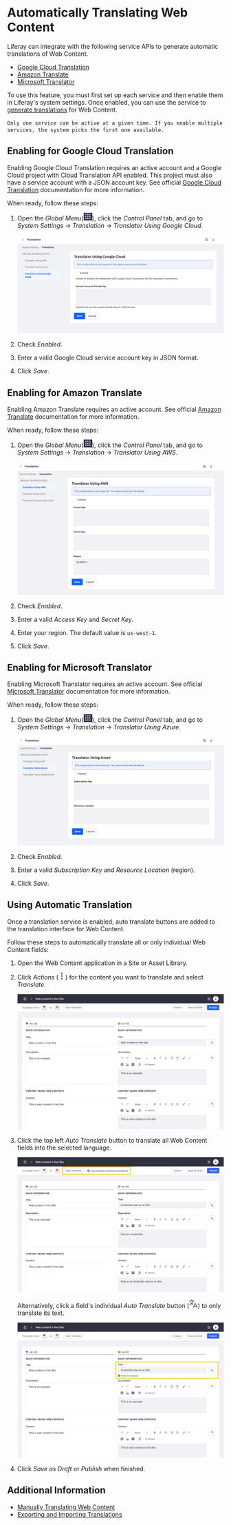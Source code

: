 # Automatically Translating Web Content

Liferay can integrate with the following service APIs to generate automatic translations of Web Content.

* [Google Cloud Translation](#enabling-for-google-cloud-translation)
* [Amazon Translate](#enabling-for-amazon-translate)
* [Microsoft Translator](#enabling-for-microsoft-translator)

To use this feature, you must first set up each service and then enable them in Liferay's system settings. Once enabled, you can use the service to [generate translations](#using-automatic-translation) for Web Content.

```{important}
Only one service can be active at a given time. If you enable multiple services, the system picks the first one available.
```

## Enabling for Google Cloud Translation

Enabling Google Cloud Translation requires an active account and a Google Cloud project with Cloud Translation API enabled. This project must also have a service account with a JSON account key. See official [Google Cloud Translation](https://cloud.google.com/translate/docs/setup) documentation for more information.

When ready, follow these steps:

1. Open the *Global Menu*(![Global Menu](../../../images/icon-applications-menu.png)), click the *Control Panel* tab, and go to *System Settings* &rarr; *Translation* &rarr; *Translator Using Google Cloud*.

   ![Go to Translator Using Google Cloud.](./automatically-translating-web-content/images/01.png)

1. Check *Enabled*.

1. Enter a valid Google Cloud service account key in JSON format.

1. Click *Save*.

## Enabling for Amazon Translate

<!--{bdg-secondary}`Available 7.4 ???+`-->

Enabling Amazon Translate requires an active account. See official [Amazon Translate](https://docs.aws.amazon.com/translate/latest/dg/what-is.html) documentation for more information.

When ready, follow these steps:

1. Open the *Global Menu*(![Global Menu](../../../images/icon-applications-menu.png)), click the *Control Panel* tab, and go to *System Settings* &rarr; *Translation* &rarr; *Translator Using AWS*.

   ![Go to Translator Using AWS.](./automatically-translating-web-content/images/02.png)

1. Check *Enabled*.

1. Enter a valid *Access Key* and *Secret Key*.

1. Enter your region. The default value is `us-west-1`.

1. Click *Save*.

## Enabling for Microsoft Translator

<!--{bdg-secondary}`Available 7.4 ???+`-->

Enabling Microsoft Translator requires an active account. See official [Microsoft Translator](https://docs.microsoft.com/en-us/azure/cognitive-services/translator/) documentation for more information.

When ready, follow these steps:

1. Open the *Global Menu*(![Global Menu](../../../images/icon-applications-menu.png)), click the *Control Panel* tab, and go to *System Settings* &rarr; *Translation* &rarr; *Translator Using Azure*.

   ![Go to Translator Using Azure.](./automatically-translating-web-content/images/03.png)

1. Check *Enabled*.

1. Enter a valid *Subscription Key* and *Resource Location* (region).

1. Click *Save*.

## Using Automatic Translation

Once a translation service is enabled, auto translate buttons are added to the translation interface for Web Content.

Follow these steps to automatically translate all or only individual Web Content fields:

1. Open the Web Content application in a Site or Asset Library.

1. Click *Actions* (![Actions Button](../../../images/icon-actions.png)) for the content you want to translate and select *Translate*.

   ![Open the Web Content translation interface.](./automatically-translating-web-content/images/04.png)

1. Click the top left *Auto Translate* button to translate all Web Content fields into the selected language.

   ![Click the top left Auto Translate button to translate all Web Content fields.](./automatically-translating-web-content/images/05.png)

   Alternatively, click a field's individual *Auto Translate* button (![Auto Translate Button](../../../images/icon-translate.png)) to only translate its text.

   ![Click a field's individual Auto Translate button to only translate its text.](./automatically-translating-web-content/images/06.png)

1. Click *Save as Draft* or *Publish* when finished.

## Additional Information

* [Manually Translating Web Content](./manually-translating-web-content.md)
* [Exporting and Importing Translations](./exporting-and-importing-translations.md)
